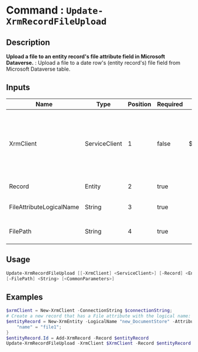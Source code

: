 ﻿# Command : `Update-XrmRecordFileUpload` 

## Description

**Upload a file to an entity record's file attribute field in Microsoft Dataverse.** : Upload a file to a date row's (entity record's) file field from Microsoft Dataverse table.

## Inputs

Name|Type|Position|Required|Default|Description
----|----|--------|--------|-------|-----------
XrmClient|ServiceClient|1|false|$Global:XrmClient|Xrm connector initialized to target instance. Use latest one by default. (Dataverse ServiceClient)
Record|Entity|2|true||Record (row) to update.
FileAttributeLogicalName|String|3|true||Entity file attribute name.
FilePath|String|4|true||Path to file on the OS file system.


## Usage

```Powershell 
Update-XrmRecordFileUpload [[-XrmClient] <ServiceClient>] [-Record] <Entity> [-FileAttributeLogicalName] <String> 
[-FilePath] <String> [<CommonParameters>]
``` 

## Examples

```Powershell 
$xrmClient = New-XrmClient -ConnectionString $connectionString;
# Create a new record that has a File attribute with the logical name: new_document
$entityRecord = New-XrmEntity -LogicalName "new_DocumentStore" -Attributes @{
    "name" = "file1";
}
$entityRecord.Id = Add-XrmRecord -Record $entityRecord
Update-XrmRecordFileUpload -XrmClient $XrmClient -Record $entityRecord -FileAttributeLogicalName "new_document" -FilePath 'C:\temp\test.docx'
``` 


